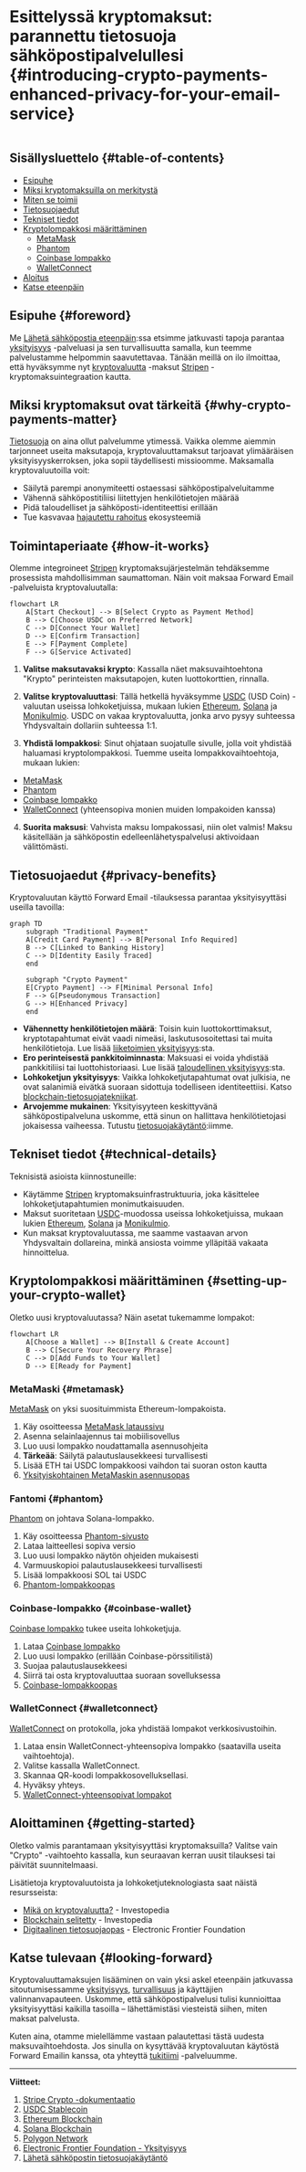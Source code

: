 # Esittelyssä kryptomaksut: parannettu tietosuoja sähköpostipalvelullesi {#introducing-crypto-payments-enhanced-privacy-for-your-email-service}

<img loading="laiska" src="/img/articles/crypto-payments.webp" alt="" class="rounded-lg" />

## Sisällysluettelo {#table-of-contents}

* [Esipuhe](#foreword)
* [Miksi kryptomaksuilla on merkitystä](#why-crypto-payments-matter)
* [Miten se toimii](#how-it-works)
* [Tietosuojaedut](#privacy-benefits)
* [Tekniset tiedot](#technical-details)
* [Kryptolompakkosi määrittäminen](#setting-up-your-crypto-wallet)
  * [MetaMask](#metamask)
  * [Phantom](#phantom)
  * [Coinbase lompakko](#coinbase-wallet)
  * [WalletConnect](#walletconnect)
* [Aloitus](#getting-started)
* [Katse eteenpäin](#looking-forward)

## Esipuhe {#foreword}

Me [Lähetä sähköpostia eteenpäin](https://forwardemail.net):ssa etsimme jatkuvasti tapoja parantaa [yksityisyys](https://en.wikipedia.org/wiki/Privacy) -palveluasi ja sen turvallisuutta samalla, kun teemme palvelustamme helpommin saavutettavaa. Tänään meillä on ilo ilmoittaa, että hyväksymme nyt [kryptovaluutta](https://en.wikipedia.org/wiki/Cryptocurrency) -maksut [Stripen](https://stripe.com) -kryptomaksuintegraation kautta.

## Miksi kryptomaksut ovat tärkeitä {#why-crypto-payments-matter}

[Tietosuoja](https://en.wikipedia.org/wiki/Internet_privacy) on aina ollut palvelumme ytimessä. Vaikka olemme aiemmin tarjonneet useita maksutapoja, kryptovaluuttamaksut tarjoavat ylimääräisen yksityisyyskerroksen, joka sopii täydellisesti missioomme. Maksamalla kryptovaluutoilla voit:

* Säilytä parempi anonymiteetti ostaessasi sähköpostipalveluitamme
* Vähennä sähköpostitiliisi liitettyjen henkilötietojen määrää
* Pidä taloudelliset ja sähköposti-identiteettisi erillään
* Tue kasvavaa [hajautettu rahoitus](https://en.wikipedia.org/wiki/Decentralized_finance) ekosysteemiä

## Toimintaperiaate {#how-it-works}

Olemme integroineet [Stripen](https://docs.stripe.com/crypto) kryptomaksujärjestelmän tehdäksemme prosessista mahdollisimman saumattoman. Näin voit maksaa Forward Email -palveluista kryptovaluutalla:

```mermaid
flowchart LR
    A[Start Checkout] --> B[Select Crypto as Payment Method]
    B --> C[Choose USDC on Preferred Network]
    C --> D[Connect Your Wallet]
    D --> E[Confirm Transaction]
    E --> F[Payment Complete]
    F --> G[Service Activated]
```

1. **Valitse maksutavaksi krypto**: Kassalla näet maksuvaihtoehtona "Krypto" perinteisten maksutapojen, kuten luottokorttien, rinnalla.

2. **Valitse kryptovaluuttasi**: Tällä hetkellä hyväksymme [USDC](https://en.wikipedia.org/wiki/USD_Coin) (USD Coin) -valuutan useissa lohkoketjuissa, mukaan lukien [Ethereum](https://ethereum.org), [Solana](https://solana.com) ja [Monikulmio](https://polygon.technology). USDC on vakaa kryptovaluutta, jonka arvo pysyy suhteessa Yhdysvaltain dollariin suhteessa 1:1.

3. **Yhdistä lompakkosi**: Sinut ohjataan suojatulle sivulle, jolla voit yhdistää haluamasi kryptolompakkosi. Tuemme useita lompakkovaihtoehtoja, mukaan lukien:
* [MetaMask](https://metamask.io)
* [Phantom](https://phantom.app)
* [Coinbase lompakko](https://www.coinbase.com/wallet)
* [WalletConnect](https://walletconnect.com) (yhteensopiva monien muiden lompakoiden kanssa)

4. **Suorita maksusi**: Vahvista maksu lompakossasi, niin olet valmis! Maksu käsitellään ja sähköpostin edelleenlähetyspalvelusi aktivoidaan välittömästi.

## Tietosuojaedut {#privacy-benefits}

Kryptovaluutan käyttö Forward Email -tilauksessa parantaa yksityisyyttäsi useilla tavoilla:

```mermaid
graph TD
    subgraph "Traditional Payment"
    A[Credit Card Payment] --> B[Personal Info Required]
    B --> C[Linked to Banking History]
    C --> D[Identity Easily Traced]
    end

    subgraph "Crypto Payment"
    E[Crypto Payment] --> F[Minimal Personal Info]
    F --> G[Pseudonymous Transaction]
    G --> H[Enhanced Privacy]
    end
```

* **Vähennetty henkilötietojen määrä**: Toisin kuin luottokorttimaksut, kryptotapahtumat eivät vaadi nimeäsi, laskutusosoitettasi tai muita henkilötietoja. Lue lisää [liiketoimien yksityisyys](https://en.wikipedia.org/wiki/Privacy_coin):sta.
* **Ero perinteisestä pankkitoiminnasta**: Maksuasi ei voida yhdistää pankkitiliisi tai luottohistoriaasi. Lue lisää [taloudellinen yksityisyys](https://en.wikipedia.org/wiki/Financial_privacy):sta.
* **Lohkoketjun yksityisyys**: Vaikka lohkoketjutapahtumat ovat julkisia, ne ovat salanimiä eivätkä suoraan sidottuja todelliseen identiteettiisi. Katso [blockchain-tietosuojatekniikat](https://en.wikipedia.org/wiki/Privacy_and_blockchain).
* **Arvojemme mukainen**: Yksityisyyteen keskittyvänä sähköpostipalveluna uskomme, että sinun on hallittava henkilötietojasi jokaisessa vaiheessa. Tutustu [tietosuojakäytäntö](/privacy):iimme.

## Tekniset tiedot {#technical-details}

Teknisistä asioista kiinnostuneille:

* Käytämme [Stripen](https://docs.stripe.com/crypto/stablecoin-payments) kryptomaksuinfrastruktuuria, joka käsittelee lohkoketjutapahtumien monimutkaisuuden.
* Maksut suoritetaan [USDC](https://www.circle.com/en/usdc)-muodossa useissa lohkoketjuissa, mukaan lukien [Ethereum](https://ethereum.org), [Solana](https://solana.com) ja [Monikulmio](https://polygon.technology).
* Kun maksat kryptovaluutassa, me saamme vastaavan arvon Yhdysvaltain dollareina, minkä ansiosta voimme ylläpitää vakaata hinnoittelua.

## Kryptolompakkosi määrittäminen {#setting-up-your-crypto-wallet}

Oletko uusi kryptovaluutassa? Näin asetat tukemamme lompakot:

```mermaid
flowchart LR
    A[Choose a Wallet] --> B[Install & Create Account]
    B --> C[Secure Your Recovery Phrase]
    C --> D[Add Funds to Your Wallet]
    D --> E[Ready for Payment]
```

### MetaMaski {#metamask}

[MetaMask](https://metamask.io) on yksi suosituimmista Ethereum-lompakoista.

1. Käy osoitteessa [MetaMask lataussivu](https://metamask.io/download/)
2. Asenna selainlaajennus tai mobiilisovellus
3. Luo uusi lompakko noudattamalla asennusohjeita
4. **Tärkeää**: Säilytä palautuslausekkeesi turvallisesti
5. Lisää ETH tai USDC lompakkoosi vaihdon tai suoran oston kautta
6. [Yksityiskohtainen MetaMaskin asennusopas](https://metamask.io/faqs/)

### Fantomi {#phantom}

[Phantom](https://phantom.app) on johtava Solana-lompakko.

1. Käy osoitteessa [Phantom-sivusto](https://phantom.app/)
2. Lataa laitteellesi sopiva versio
3. Luo uusi lompakko näytön ohjeiden mukaisesti
4. Varmuuskopioi palautuslausekkeesi turvallisesti
5. Lisää lompakkoosi SOL tai USDC
6. [Phantom-lompakkoopas](https://help.phantom.app/hc/en-us/articles/4406388623251-How-to-create-a-new-wallet)

### Coinbase-lompakko {#coinbase-wallet}

[Coinbase lompakko](https://www.coinbase.com/wallet) tukee useita lohkoketjuja.

1. Lataa [Coinbase lompakko](https://www.coinbase.com/wallet/downloads)
2. Luo uusi lompakko (erillään Coinbase-pörssitilistä)
3. Suojaa palautuslausekkeesi
4. Siirrä tai osta kryptovaluuttaa suoraan sovelluksessa
5. [Coinbase-lompakkoopas](https://www.coinbase.com/learn/tips-and-tutorials/how-to-set-up-a-crypto-wallet)

### WalletConnect {#walletconnect}

[WalletConnect](https://walletconnect.com) on protokolla, joka yhdistää lompakot verkkosivustoihin.

1. Lataa ensin WalletConnect-yhteensopiva lompakko (saatavilla useita vaihtoehtoja).
2. Valitse kassalla WalletConnect.
3. Skannaa QR-koodi lompakkosovelluksellasi.
4. Hyväksy yhteys.
5. [WalletConnect-yhteensopivat lompakot](https://walletconnect.com/registry/wallets)

## Aloittaminen {#getting-started}

Oletko valmis parantamaan yksityisyyttäsi kryptomaksuilla? Valitse vain "Crypto" -vaihtoehto kassalla, kun seuraavan kerran uusit tilauksesi tai päivität suunnitelmaasi.

Lisätietoja kryptovaluutoista ja lohkoketjuteknologiasta saat näistä resursseista:

* [Mikä on kryptovaluutta?](https://www.investopedia.com/terms/c/cryptocurrency.asp) - Investopedia
* [Blockchain selitetty](https://www.investopedia.com/terms/b/blockchain.asp) - Investopedia
* [Digitaalinen tietosuojaopas](https://www.eff.org/issues/privacy) - Electronic Frontier Foundation

## Katse tulevaan {#looking-forward}

Kryptovaluuttamaksujen lisääminen on vain yksi askel eteenpäin jatkuvassa sitoutumisessamme [yksityisyys](https://en.wikipedia.org/wiki/Privacy), [turvallisuus](https://en.wikipedia.org/wiki/Computer_security) ja käyttäjien valinnanvapauteen. Uskomme, että sähköpostipalvelusi tulisi kunnioittaa yksityisyyttäsi kaikilla tasoilla – lähettämistäsi viesteistä siihen, miten maksat palvelusta.

Kuten aina, otamme mielellämme vastaan palautettasi tästä uudesta maksuvaihtoehdosta. Jos sinulla on kysyttävää kryptovaluutan käytöstä Forward Emailin kanssa, ota yhteyttä [tukitiimi](/help) -palveluumme.

---

**Viitteet:**

1. [Stripe Crypto -dokumentaatio](https://docs.stripe.com/crypto)
2. [USDC Stablecoin](https://www.circle.com/en/usdc)
3. [Ethereum Blockchain](https://ethereum.org)
4. [Solana Blockchain](https://solana.com)
5. [Polygon Network](https://polygon.technology)
6. [Electronic Frontier Foundation - Yksityisyys](https://www.eff.org/issues/privacy)
7. [Lähetä sähköpostin tietosuojakäytäntö](/privacy)